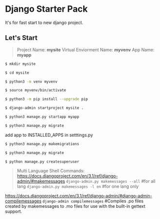 # Django Starter Pack
It's for fast start to new django project.

## Let's Start

> Project Name: **mysite**
Virtual Enviorment Name: **myvenv**
App Name: **myapp**

```bash
$ mkdir mysite

$ cd mysite

$ python3 -m venv myvenv

$ source myvenv/bin/activate

$ python3 -m pip install --upgrade pip

$ django-admin startproject mysite .

$ python3 manage.py startapp myapp

$ python3 manage.py migrate
```
add app to INSTALLED_APPS in setttings.py
```bash
$ python3 manage.py makemigrations

$ python3 manage.py migrate

$ python manage.py createsuperuser
```

> Multi Language Shell Commands:
https://docs.djangoproject.com/en/3.1/ref/django-admin/#makemessages
`django-admin.py makemessages --all` #for all lang
`django-admin.py makemessages -l en` #for one lang only

https://docs.djangoproject.com/en/3.1/ref/django-admin/#django-admin-compilemessages
`django-admin compilemessages` #Compiles .po files created by makemessages to .mo files for use with the built-in gettext support.